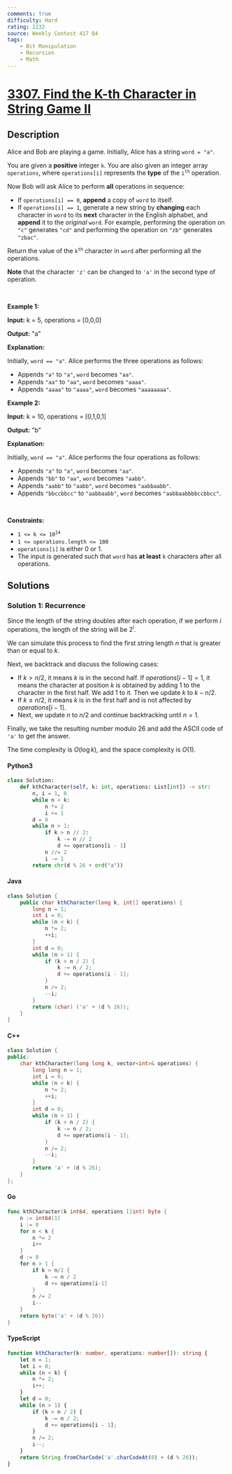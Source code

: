 ```yaml
---
comments: true
difficulty: Hard
rating: 2232
source: Weekly Contest 417 Q4
tags:
    - Bit Manipulation
    - Recursion
    - Math
---
```


<!-- problem:start -->

# [3307. Find the K-th Character in String Game II](https://leetcode.com/problems/find-the-k-th-character-in-string-game-ii)

## Description

<!-- description:start -->

<p>Alice and Bob are playing a game. Initially, Alice has a string <code>word = &quot;a&quot;</code>.</p>

<p>You are given a <strong>positive</strong> integer <code>k</code>. You are also given an integer array <code>operations</code>, where <code>operations[i]</code> represents the <strong>type</strong> of the <code>i<sup>th</sup></code> operation.</p>

<p>Now Bob will ask Alice to perform <strong>all</strong> operations in sequence:</p>

<ul>
	<li>If <code>operations[i] == 0</code>, <strong>append</strong> a copy of <code>word</code> to itself.</li>
	<li>If <code>operations[i] == 1</code>, generate a new string by <strong>changing</strong> each character in <code>word</code> to its <strong>next</strong> character in the English alphabet, and <strong>append</strong> it to the <em>original</em> <code>word</code>. For example, performing the operation on <code>&quot;c&quot;</code> generates <code>&quot;cd&quot;</code> and performing the operation on <code>&quot;zb&quot;</code> generates <code>&quot;zbac&quot;</code>.</li>
</ul>

<p>Return the value of the <code>k<sup>th</sup></code> character in <code>word</code> after performing all the operations.</p>

<p><strong>Note</strong> that the character <code>&#39;z&#39;</code> can be changed to <code>&#39;a&#39;</code> in the second type of operation.</p>

<p>&nbsp;</p>
<p><strong class="example">Example 1:</strong></p>

<div class="example-block">
<p><strong>Input:</strong> <span class="example-io">k = 5, operations = [0,0,0]</span></p>

<p><strong>Output:</strong> <span class="example-io">&quot;a&quot;</span></p>

<p><strong>Explanation:</strong></p>

<p>Initially, <code>word == &quot;a&quot;</code>. Alice performs the three operations as follows:</p>

<ul>
	<li>Appends <code>&quot;a&quot;</code> to <code>&quot;a&quot;</code>, <code>word</code> becomes <code>&quot;aa&quot;</code>.</li>
	<li>Appends <code>&quot;aa&quot;</code> to <code>&quot;aa&quot;</code>, <code>word</code> becomes <code>&quot;aaaa&quot;</code>.</li>
	<li>Appends <code>&quot;aaaa&quot;</code> to <code>&quot;aaaa&quot;</code>, <code>word</code> becomes <code>&quot;aaaaaaaa&quot;</code>.</li>
</ul>
</div>

<p><strong class="example">Example 2:</strong></p>

<div class="example-block">
<p><strong>Input:</strong> <span class="example-io">k = 10, operations = [0,1,0,1]</span></p>

<p><strong>Output:</strong> <span class="example-io">&quot;b&quot;</span></p>

<p><strong>Explanation:</strong></p>

<p>Initially, <code>word == &quot;a&quot;</code>. Alice performs the four operations as follows:</p>

<ul>
	<li>Appends <code>&quot;a&quot;</code> to <code>&quot;a&quot;</code>, <code>word</code> becomes <code>&quot;aa&quot;</code>.</li>
	<li>Appends <code>&quot;bb&quot;</code> to <code>&quot;aa&quot;</code>, <code>word</code> becomes <code>&quot;aabb&quot;</code>.</li>
	<li>Appends <code>&quot;aabb&quot;</code> to <code>&quot;aabb&quot;</code>, <code>word</code> becomes <code>&quot;aabbaabb&quot;</code>.</li>
	<li>Appends <code>&quot;bbccbbcc&quot;</code> to <code>&quot;aabbaabb&quot;</code>, <code>word</code> becomes <code>&quot;aabbaabbbbccbbcc&quot;</code>.</li>
</ul>
</div>

<p>&nbsp;</p>
<p><strong>Constraints:</strong></p>

<ul>
	<li><code>1 &lt;= k &lt;= 10<sup>14</sup></code></li>
	<li><code>1 &lt;= operations.length &lt;= 100</code></li>
	<li><code>operations[i]</code> is either 0 or 1.</li>
	<li>The input is generated such that <code>word</code> has <strong>at least</strong> <code>k</code> characters after all operations.</li>
</ul>

<!-- description:end -->

## Solutions

<!-- solution:start -->

### Solution 1: Recurrence

Since the length of the string doubles after each operation, if we perform $i$ operations, the length of the string will be $2^i$.

We can simulate this process to find the first string length $n$ that is greater than or equal to $k$.

Next, we backtrack and discuss the following cases:

-   If $k \gt n / 2$, it means $k$ is in the second half. If $\textit{operations}[i - 1] = 1$, it means the character at position $k$ is obtained by adding $1$ to the character in the first half. We add $1$ to it. Then we update $k$ to $k - n / 2$.
-   If $k \le n / 2$, it means $k$ is in the first half and is not affected by $\textit{operations}[i - 1]$.
-   Next, we update $n$ to $n / 2$ and continue backtracking until $n = 1$.

Finally, we take the resulting number modulo $26$ and add the ASCII code of `'a'` to get the answer.

The time complexity is $O(\log k)$, and the space complexity is $O(1)$.

<!-- tabs:start -->

#### Python3

```python
class Solution:
    def kthCharacter(self, k: int, operations: List[int]) -> str:
        n, i = 1, 0
        while n < k:
            n *= 2
            i += 1
        d = 0
        while n > 1:
            if k > n // 2:
                k -= n // 2
                d += operations[i - 1]
            n //= 2
            i -= 1
        return chr(d % 26 + ord("a"))
```

#### Java

```java
class Solution {
    public char kthCharacter(long k, int[] operations) {
        long n = 1;
        int i = 0;
        while (n < k) {
            n *= 2;
            ++i;
        }
        int d = 0;
        while (n > 1) {
            if (k > n / 2) {
                k -= n / 2;
                d += operations[i - 1];
            }
            n /= 2;
            --i;
        }
        return (char) ('a' + (d % 26));
    }
}
```

#### C++

```cpp
class Solution {
public:
    char kthCharacter(long long k, vector<int>& operations) {
        long long n = 1;
        int i = 0;
        while (n < k) {
            n *= 2;
            ++i;
        }
        int d = 0;
        while (n > 1) {
            if (k > n / 2) {
                k -= n / 2;
                d += operations[i - 1];
            }
            n /= 2;
            --i;
        }
        return 'a' + (d % 26);
    }
};
```

#### Go

```go
func kthCharacter(k int64, operations []int) byte {
	n := int64(1)
	i := 0
	for n < k {
		n *= 2
		i++
	}
	d := 0
	for n > 1 {
		if k > n/2 {
			k -= n / 2
			d += operations[i-1]
		}
		n /= 2
		i--
	}
	return byte('a' + (d % 26))
}
```

#### TypeScript

```ts
function kthCharacter(k: number, operations: number[]): string {
    let n = 1;
    let i = 0;
    while (n < k) {
        n *= 2;
        i++;
    }
    let d = 0;
    while (n > 1) {
        if (k > n / 2) {
            k -= n / 2;
            d += operations[i - 1];
        }
        n /= 2;
        i--;
    }
    return String.fromCharCode('a'.charCodeAt(0) + (d % 26));
}
```

<!-- tabs:end -->

<!-- solution:end -->

<!-- problem:end -->
